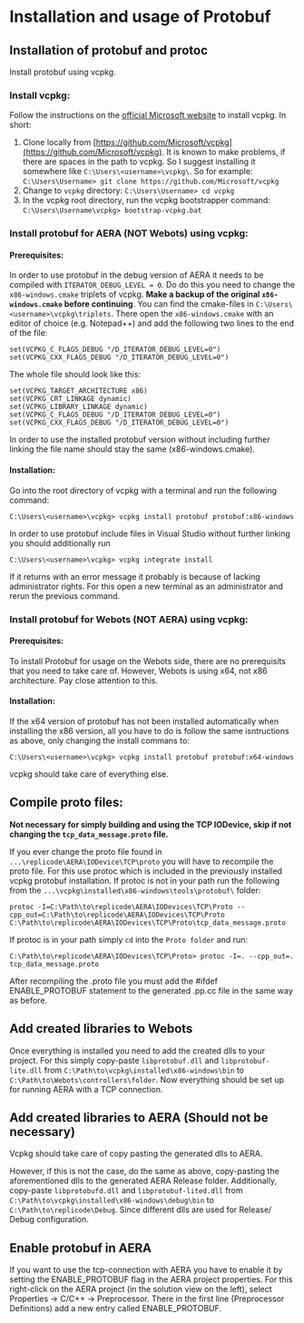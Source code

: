 # Installation and usage of Protobuf

## Installation of protobuf and protoc
Install protobuf using vcpkg.
### Install vcpkg:
Follow the instructions on the [official Microsoft website](https://docs.microsoft.com/en-us/cpp/build/install-vcpkg?view=msvc-160&tabs=windows) to install vcpkg. In short:

 1. Clone locally from [https://github.com/Microsoft/vcpkg](https://github.com/Microsoft/vcpkg). It is known to make problems, if there are spaces in the path to vcpkg. So I suggest installing it somewhere like `C:\Users\<username>\vcpkg\`. So for example:
 `C:\Users\Username> git clone https://github.com/Microsoft/vcpkg`
 2. Change to `vcpkg` directory:
  `C:\Users\Username> cd vcpkg`
  3. In the vcpkg root directory, run the vcpkg bootstrapper command:
  `C:\Users\Username\vcpkg> bootstrap-vcpkg.bat`

### Install protobuf for AERA (NOT Webots) using vcpkg:

#### Prerequisites:
In order to use protobuf in the debug version of AERA it needs to be compiled with `ITERATOR_DEBUG_LEVEL = 0`. Do do this you need to change the `x86-windows.cmake` triplets of vcpkg. **Make a backup of the original `x86-windows.cmake` before continuing**.
You can find the cmake-files in `C:\Users\<username>\vcpkg\triplets`. There open the `x86-windows.cmake` with an editor of choice (e.g. Notepad++) and add the following two lines to the end of the file:
```
set(VCPKG_C_FLAGS_DEBUG "/D_ITERATOR_DEBUG_LEVEL=0")
set(VCPKG_CXX_FLAGS_DEBUG "/D_ITERATOR_DEBUG_LEVEL=0")
```
The whole file should look like this:
```
set(VCPKG_TARGET_ARCHITECTURE x86)
set(VCPKG_CRT_LINKAGE dynamic)
set(VCPKG_LIBRARY_LINKAGE dynamic)
set(VCPKG_C_FLAGS_DEBUG "/D_ITERATOR_DEBUG_LEVEL=0")
set(VCPKG_CXX_FLAGS_DEBUG "/D_ITERATOR_DEBUG_LEVEL=0")
```
In order to use the installed protobuf version without including further linking the file name should stay the same (x86-windows.cmake).

#### Installation:
Go into the root directory of vcpkg with a terminal and run the following command:
```
C:\Users\<username>\vcpkg> vcpkg install protobuf protobuf:x86-windows
```
In order to use protobuf include files in Visual Studio without further linking you should additionally run
```
C:\Users\<username>\vcpkg> vcpkg integrate install
```
If it returns with an error message it probably is because of lacking administrator rights. For this open a new terminal as an administrator and rerun the previous command.

### Install protobuf for Webots (NOT AERA) using vcpkg:

#### Prerequisites:
To install Protobuf for usage on the Webots side, there are no prerequisits that you need to take care of. However, Webots is using x64, not x86 architecture. Pay close attention to this.

#### Installation:
If the x64 version of protobuf has not been installed automatically when installing the x86 version, all you have to do is follow the same isntructions as above, only changing the install commans to:
```
C:\Users\<username>\vcpkg> vcpkg install protobuf protobuf:x64-windows
```
vcpkg should take care of everything else.

## Compile proto files:
**Not necessary for simply building and using the TCP IODevice, skip if not changing the `tcp_data_message.proto` file.**

If you ever change the proto file found in `...\replicode\AERA\IODevice\TCP\proto` you will have to recompile the proto file. For this use protoc which is included in the previously installed vcpkg protobuf installation. If protoc is not in your path run the following from the `...\vcpkg\installed\x86-windows\tools\protobuf\` folder:
```
protoc -I=C:\Path\to\replicode\AERA\IODevices\TCP\Proto --cpp_out=C:\Path\to\replicode\AERA\IODevices\TCP\Proto C:\Path\to\replicode\AERA\IODevices\TCP\Proto\tcp_data_message.proto
```
If protoc is in your path simply `cd` into the `Proto folder` and run:
```
C:\Path\to\replicode\AERA\IODevices\TCP\Proto> protoc -I=. --cpp_out=. tcp_data_message.proto
```

After recompiling the .proto file you must add the #ifdef ENABLE_PROTOBUF statement to the generated .pp.cc file in the same way as before.

## Add created libraries to Webots
Once everything is installed you need to add the created dlls to your project. For this simply copy-paste `libprotobuf.dll` and `libprotobuf-lite.dll` from `C:\Path\to\vcpkg\installed\x86-windows\bin` to `C:\Path\to\Webots\controllers\folder`. Now everything should be set up for running AERA with a TCP connection.


## Add created libraries to AERA (Should not be necessary)
Vcpkg should take care of copy pasting the generated dlls to AERA.

However, if this is not the case, do the same as above, copy-pasting the aforementioned dlls to the generated AERA Release folder. Additionally, copy-paste `libprotobufd.dll` and `libprotobuf-lited.dll` from `C:\Path\to\vcpkg\installed\x86-windows\debug\bin` to `C:\Path\to\replicode\Debug`. Since different dlls are used for Release/ Debug configuration.

## Enable protobuf in AERA
If you want to use the tcp-connection with AERA you have to enable it by setting the ENABLE_PROTOBUF flag in the AERA project properties. For this right-click on the AERA project (in the solution view on the left), select Properties -> C/C++ -> Preprocessor. There in the first line (Preprocessor Definitions) add a new entry called ENABLE_PROTOBUF.
